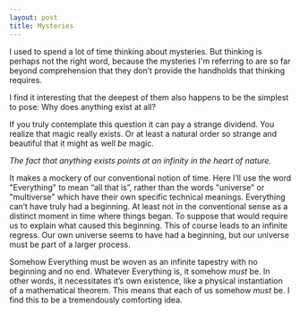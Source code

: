 ```yaml
---
layout: post
title: Mysteries
---
```


I used to spend a lot of time thinking about mysteries. But thinking is perhaps not the right word, because the mysteries I'm referring to are so far beyond comprehension that they don’t provide the handholds that thinking requires.

I find it interesting that the deepest of them also happens to be the simplest to pose: Why does anything exist at all?

If you truly contemplate this question it can pay a strange dividend. You realize that magic really exists. Or at least a natural order so strange and beautiful that it might as well *be* magic.

*The fact that anything exists points at an infinity in the heart of nature.* 

It makes a mockery of our conventional notion of time. Here I’ll use the word "Everything" to mean “all that is”, rather than the words "universe" or "multiverse" which have their own specific technical meanings. Everything can’t have truly had a beginning. At least not in the conventional sense as a distinct moment in time where things began. To suppose that would require us to explain what caused this beginning. This of course leads to an infinite regress. Our own universe seems to have had a beginning, but our universe must be part of a larger process.

Somehow Everything must be woven as an infinite tapestry with no beginning and no end. Whatever Everything is, it somehow *must* be. In other words, it necessitates it’s own existence, like a physical instantiation of a mathematical theorem. This means that each of us somehow *must* be. I find this to be a tremendously comforting idea.
